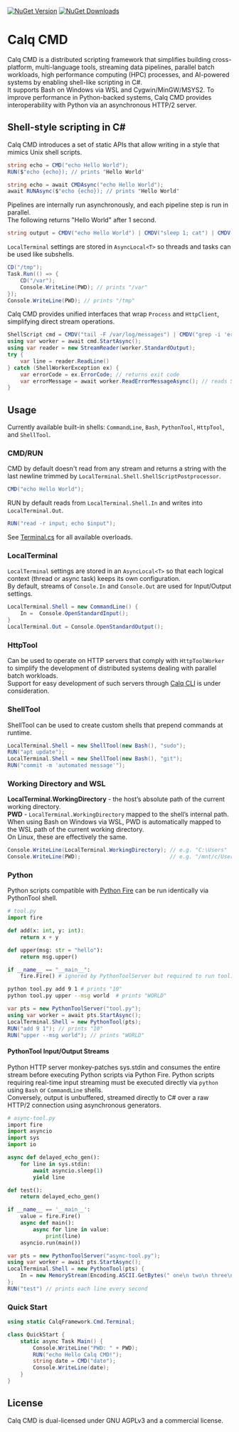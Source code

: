 [![NuGet Version](https://img.shields.io/nuget/v/CalqFramework.Cmd?color=508cf0)](https://www.nuget.org/packages/CalqFramework.Cmd)
[![NuGet Downloads](https://img.shields.io/nuget/dt/CalqFramework.Cmd?color=508cf0)](https://www.nuget.org/packages/CalqFramework.Cmd)

# Calq CMD  
Calq CMD is a distributed scripting framework that simplifies building cross-platform, multi-language tools, streaming data pipelines, parallel batch workloads, high performance computing (HPC) processes, and AI-powered systems by enabling shell-like scripting in C#.  
It supports Bash on Windows via WSL and Cygwin/MinGW/MSYS2. To improve performance in Python-backed systems, Calq CMD provides interoperability with Python via an asynchronous HTTP/2 server.

## Shell-style scripting in C#  
Calq CMD introduces a set of static APIs that allow writing in a style that mimics Unix shell scripts.
```csharp
string echo = CMD("echo Hello World");
RUN($"echo {echo}); // prints "Hello World"
```
```csharp
string echo = await CMDAsync("echo Hello World");
await RUNAsync($"echo {echo}); // prints "Hello World"
```
Pipelines are internally run asynchronously, and each pipeline step is run in parallel.  
The following returns "Hello World" after 1 second.
```csharp
string output = CMDV("echo Hello World") | CMDV("sleep 1; cat") | CMDV("sleep 1; cat") | CMDV("sleep 1; cat");
```
`LocalTerminal` settings are stored in `AsyncLocal<T>` so threads and tasks can be used like subshells.
```csharp
CD("/tmp");  
Task.Run(() => {  
    CD("/var");  
    Console.WriteLine(PWD); // prints "/var"
});  
Console.WriteLine(PWD); // prints "/tmp"
```
Calq CMD provides unified interfaces that wrap `Process` and `HttpClient`, simplifying direct stream operations.
```csharp
ShellScript cmd = CMDV("tail -F /var/log/messages") | CMDV("grep -i 'error'");
using var worker = await cmd.StartAsync();
using var reader = new StreamReader(worker.StandardOutput);
try {
    var line = reader.ReadLine()
} catch (ShellWorkerException ex) {
    var errorCode = ex.ErrorCode; // returns exit code
    var errorMessage = await worker.ReadErrorMessageAsync(); // reads STDERR
}
```

## Usage
Currently available built-in shells: `CommandLine`, `Bash`, `PythonTool`, `HttpTool`, and `ShellTool`.

### CMD/RUN
CMD by default doesn't read from any stream and returns a string with the last newline trimmed by `LocalTerminal.Shell.ShellScriptPostprocessor`.
```csharp
CMD("echo Hello World");
```
RUN by default reads from `LocalTerminal.Shell.In` and writes into `LocalTerminal.Out`.
```csharp
RUN("read -r input; echo $input");
```
See [Terminal.cs](https://github.com/calq-framework/cmd/blob/main/CalqFramework.Cmd/Terminal.cs) for all available overloads.

### LocalTerminal
`LocalTerminal` settings are stored in an `AsyncLocal<T>` so that each logical context (thread or async task) keeps its own configuration.  
By default, streams of `Console.In` and `Console.Out` are used for Input/Output settings.
```csharp
LocalTerminal.Shell = new CommandLine() {
    In =  Console.OpenStandardInput();
}
LocalTerminal.Out = Console.OpenStandardOutput();
```

### HttpTool
Can be used to operate on HTTP servers that comply with `HttpToolWorker` to simplify the development of distributed systems dealing with parallel batch workloads.   
Support for easy development of such servers through [Calq CLI](https://github.com/calq-framework/cli) is under consideration.

### ShellTool
ShellTool can be used to create custom shells that prepend commands at runtime.
```csharp
LocalTerminal.Shell = new ShellTool(new Bash(), "sudo");
RUN("apt update");
LocalTerminal.Shell = new ShellTool(new Bash(), "git");
RUN("commit -m 'automated message'"); 
```

### Working Directory and WSL
**LocalTerminal.WorkingDirectory** - the host’s absolute path of the current working directory.  
**PWD** - `LocalTerminal.WorkingDirectory` mapped to the shell’s internal path.  
When using Bash on Windows via WSL, PWD is automatically mapped to the WSL path of the current working directory.  
On Linux, these are effectively the same.
```csharp
Console.WriteLine(LocalTerminal.WorkingDirectory); // e.g. "C:\Users"
Console.WriteLine(PWD);                            // e.g. "/mnt/c/Users
```

### Python
Python scripts compatible with [Python Fire](https://github.com/google/python-fire) can be run identically via PythonTool shell.
```python
# tool.py
import fire  

def add(x: int, y: int):  
    return x + y  

def upper(msg: str = "hello"):  
    return msg.upper()  

if __name__ == "__main__":  
    fire.Fire() # ignored by PythonToolServer but required to run tool.py from console
```  
```bash
python tool.py add 9 1 # prints "10"  
python tool.py upper --msg world  # prints "WORLD"  
```  
```csharp
var pts = new PythonToolServer("tool.py");
using var worker = await pts.StartAsync();
LocalTerminal.Shell = new PythonTool(pts);
RUN("add 9 1"); // prints "10"
RUN("upper --msg world"); // prints "WORLD"
```

#### PythonTool Input/Output Streams
Python HTTP server monkey-patches sys.stdin and consumes the entire stream before executing Python scripts via Python Fire. Python scripts requiring real-time input streaming must be executed directly via `python` using `Bash` or `CommandLine` shells.  
Conversely, output is unbuffered, streamed directly to C# over a raw HTTP/2 connection using asynchronous generators.
```python
# async-tool.py
﻿import fire
import asyncio
import sys
import io

async def delayed_echo_gen():
    for line in sys.stdin:
        await asyncio.sleep(1)
        yield line

def test():
    return delayed_echo_gen()

if __name__ == '__main__':
    value = fire.Fire()
    async def main():
        async for line in value:
            print(line)
    asyncio.run(main())
```
```csharp
var pts = new PythonToolServer("async-tool.py");
using var worker = await pts.StartAsync();
LocalTerminal.Shell = new PythonTool(pts) {
    In = new MemoryStream(Encoding.ASCII.GetBytes(" one\n two\n three\n"));
};
RUN("test") // prints each line every second
```

### Quick Start  
```csharp
using static CalqFramework.Cmd.Terminal;  

class QuickStart {  
    static async Task Main() {  
        Console.WriteLine("PWD: " + PWD);  
        RUN("echo Hello Calq CMD!");  
        string date = CMD("date");  
        Console.WriteLine(date);  
    }  
}  
```  

## License  
Calq CMD is dual-licensed under GNU AGPLv3 and a commercial license.  
